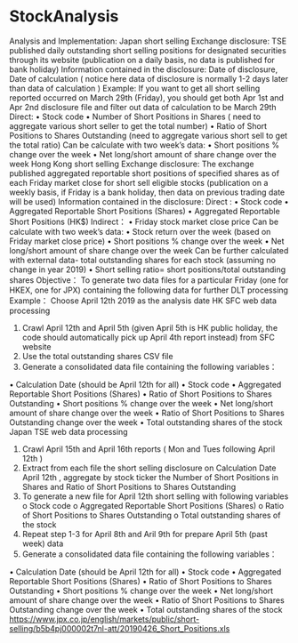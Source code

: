 # StockAnalysis

Analysis and Implementation:
Japan short selling Exchange disclosure:
TSE published daily outstanding short selling positions for designated securities through its website (publication on a daily basis, no data is published for bank holiday)
Information contained in the disclosure:
Date of disclosure, Date of calculation ( notice here data of disclosure is normally 1-2 days later than data of calculation )
Example: If you want to get all short selling reported occurred on March 29th (Friday), you should get both Apr 1st and Apr 2nd disclosure file and filter out data of calculation to be March 29th 
Direct:
•	Stock code
•	Number of Short Positions in Shares ( need to aggregate various short seller to get the total number)
•	Ratio of Short Positions to Shares Outstanding (need to aggregate various short sell to get the total ratio)
Can be calculate with two week’s data:
•	Short positions % change over the week 
•	Net long/short amount of share change over the week 
Hong Kong short selling Exchange disclosure:
The exchange published aggregated reportable short positions of specified shares as of each Friday market close for short sell eligible stocks (publication on a weekly basis, if Friday is a bank holiday, then data on previous trading date will be used)
Information contained in the disclosure:
Direct : 
•	Stock code
•	Aggregated Reportable Short Positions (Shares)
•	Aggregated Reportable Short Positions (HK$)
Indirect：
•	Friday stock market close price
Can be calculate with two week’s data:
•	Stock return over the week (based on Friday market close price)
•	Short positions % change over the week 
•	Net long/short amount of share change over the week 
Can be further calculated with external data- total outstanding shares for each stock (assuming no change in year 2019)
•	Short selling ratio= short positions/total outstanding shares 
Objective：
To generate two data files for a particular Friday (one for HKEX, one for JPX) containing the following data for further DLT processing 
Example： Choose April 12th 2019 as the analysis date
HK SFC web data processing 
1.	Crawl April 12th and April 5th (given April 5th is HK public holiday, the code should automatically pick up April 4th report instead) from SFC website
2.	Use the total outstanding shares CSV file
3.	Generate a consolidated data file containing the following variables：

•	Calculation Date (should be April 12th for all)
•	Stock code
•	Aggregated Reportable Short Positions (Shares)
•	Ratio of Short Positions to Shares Outstanding
•	Short positions % change over the week 
•	Net long/short amount of share change over the week 
•	Ratio of Short Positions to Shares Outstanding change over the week 
•	Total outstanding shares of the stock
Japan TSE web data processing
1.	Crawl April 15th and April 16th reports ( Mon and Tues following April 12th ) 
2.	Extract from each file the short selling disclosure on Calculation Date April 12th , aggregate by stock ticker the Number of Short Positions in Shares and Ratio of Short Positions to Shares Outstanding
3.	To generate a new file for April 12th short selling with following variables
o	Stock code
o	Aggregated Reportable Short Positions (Shares)
o	Ratio of Short Positions to Shares Outstanding
o	Total outstanding shares of the stock
4.	Repeat step 1-3 for April 8th and Aril 9th for prepare April 5th (past week) data
5.	Generate a consolidated data file containing the following variables：

•	Calculation Date (should be April 12th for all)
•	Stock code
•	Aggregated Reportable Short Positions (Shares)
•	Ratio of Short Positions to Shares Outstanding
•	Short positions % change over the week 
•	Net long/short amount of share change over the week 
•	Ratio of Short Positions to Shares Outstanding change over the week 
•	Total outstanding shares of the stock
https://www.jpx.co.jp/english/markets/public/short-selling/b5b4pj000002t7nl-att/20190426_Short_Positions.xls
